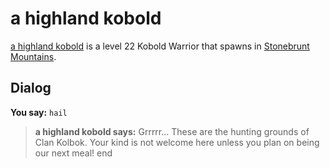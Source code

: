 # a highland kobold



[a highland kobold](/npc/100116) is a level 22 Kobold Warrior that spawns in [Stonebrunt Mountains](/zone/100).



## Dialog

**You say:** `hail`



>**a highland kobold says:** Grrrrr... These are the hunting grounds of Clan Kolbok. Your kind is not welcome here unless you plan on being our next meal!
end